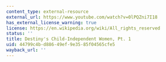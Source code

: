 ```yaml
---
content_type: external-resource
external_url: https://www.youtube.com/watch?v=0lPQZni7I18
has_external_license_warning: true
license: https://en.wikipedia.org/wiki/All_rights_reserved
status: ''
title: Destiny's Child-Independent Women, Pt. 1
uid: 44799c4b-d886-49ef-9e35-85f04565cfe5
wayback_url: ''
---
```

